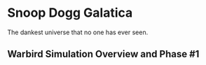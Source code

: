 # Snoop Dogg Galatica
The dankest universe that no one has ever seen.

## Warbird Simulation Overview and Phase #1

